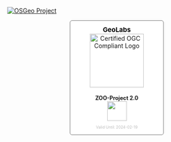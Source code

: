 [![OSGeo Project](https://raw.githubusercontent.com/OSGeo/osgeo/master/incubation/OSGeo_incubation.svg)](https://www.osgeo.org/projects/zoo-project/)

<center>
<div style='text-align:center; border:1px solid #777; border-radius: 5px; background-color: #FFF; padding:12px; width:190px;'>
    <span style='font-weight:bold; color:#000;font-size:106.8%;'>GeoLabs</span>
    <br/>
    <img src='https://portal.ogc.org/public_ogc/compliance/OGC_Certified_Badge.png' alt='Certified OGC Compliant Logo' height='124' style='padding:0;margin:0;border:0;'/>
    <br/>
    <br/>
    <span style='font-weight:bold; font-size:89%;'>ZOO-Project 2.0</span>
    <br/>
    <a href='http://www.ogc.org/resource/products/details/?pid=1767' target='_parent'>
        <img src='https://portal.ogc.org/public_ogc/compliance/badge.php?s=ogcapi-processes-1 1.0&r=1&n=1' height='45px' style='padding:0;margin:0;border:0;'/>
    </a>
    <br/>
    <span style='color:#BBB;font-size:62.3%;'>
        <br/>
        Valid Until: 2024-02-19
    </span>
</div>
</center>
